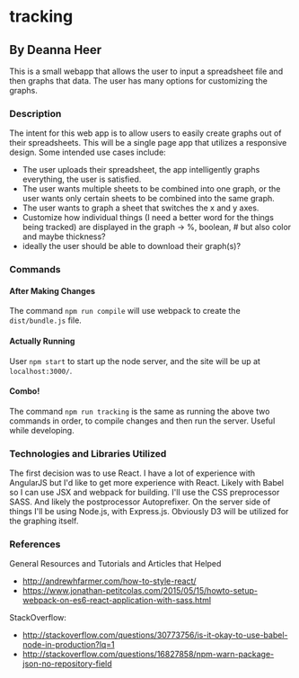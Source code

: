 # tracking
## By Deanna Heer

This is a small webapp that allows the user to input a spreadsheet file and then graphs that data. The user has many options for customizing the graphs.


### Description
The intent for this web app is to allow users to easily create graphs out of their spreadsheets. This will be a single page app that utilizes a responsive design. Some intended use cases include:
- The user uploads their spreadsheet, the app intelligently graphs everything, the user is satisfied.
- The user wants multiple sheets to be combined into one graph, or the user wants only certain sheets to be combined into the same graph.
- The user wants to graph a sheet that switches the x and y axes.
- Customize how individual things (I need a better word for the things being tracked) are displayed in the graph -> %, boolean, # but also color and maybe thickness?
- ideally the user should be able to download their graph(s)?


### Commands
#### After Making Changes
The command `npm run compile` will use webpack to create the `dist/bundle.js` file.

#### Actually Running
User `npm start` to start up the node server, and the site will be up at `localhost:3000/`.

#### Combo!
The command `npm run tracking` is the same as running the above two commands in order, to compile changes and then run the server. Useful while developing.


### Technologies and Libraries Utilized

The first decision was to use React. I have a lot of experience with AngularJS but I'd like to get more experience with React. Likely with Babel so I can use JSX and webpack for building. I'll use the CSS preprocessor SASS. And likely the postprocessor Autoprefixer. On the server side of things I'll be using Node.js, with Express.js. Obviously D3 will be utilized for the graphing itself.


### References
General Resources and Tutorials and Articles that Helped
- http://andrewhfarmer.com/how-to-style-react/
- https://www.jonathan-petitcolas.com/2015/05/15/howto-setup-webpack-on-es6-react-application-with-sass.html

StackOverflow:
- http://stackoverflow.com/questions/30773756/is-it-okay-to-use-babel-node-in-production?lq=1
- http://stackoverflow.com/questions/16827858/npm-warn-package-json-no-repository-field
